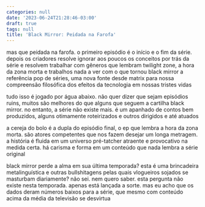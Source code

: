 ```yaml
---
categories: null
date: '2023-06-24T21:28:46-03:00'
draft: true
tags: null
title: 'Black Mirror: Peidada na Farofa'
---
```


mas que peidada na farofa. o primeiro episódio é o início e o fim da série.  depois os criadores resolve ignorar aos poucos os conceitos por trás da série e resolvem trabalhar com gêneros que lembram twilight zone, a hora da zona morta e trabalhos nada a ver com o que tornou black mirror a referência pop de séries, uma nova fonte desde matrix para nossa compreensão filosófica dos efeitos da tecnologia em nossas tristes vidas

tudo isso é jogado por água abaixo. não quer dizer que sejam episódios ruins, muitos são melhores do que alguns que seguem a cartilha black mirror. no entanto, a série não existe mais. é um apanhado de contos bem produzidos, alguns otimamente roteirizados e outros dirigidos e até atuados

a cereja do bolo é a dupla do episódio final, o ep que lembra a hora da zona morta. são atores competentes que nos fazem desejar um longa metragem. a história é fluida em um universo pré-tatcher atraente e provocativo na medida certa. há carisma e forma em um conteúdo que nada lembra a série original

black mirror perde a alma em sua última temporada? esta é uma brincadeira metalinguística e outras bullshitagens pelas quais vlogueiros sojados se masturbam diariamente? não sei. nem quero saber. esta pergunta não existe nesta temporada. apenas está lançada a sorte. mas eu acho que os dados deram números baixos para a série, que mesmo com conteúdo acima da média da televisão se desvirtua
